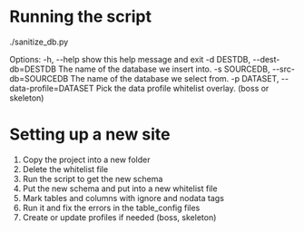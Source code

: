 Running the script
==================
./sanitize_db.py 
 
Options:
  -h, --help            show this help message and exit
  -d DESTDB, --dest-db=DESTDB
                        The name of the database we insert into.
  -s SOURCEDB, --src-db=SOURCEDB
                        The name of the database we select from.
  -p DATASET, --data-profile=DATASET
                        Pick the data profile whitelist overlay. (boss or
                        skeleton)


Setting up a new site
=====================

1. Copy the project into a new folder
2. Delete the whitelist file
3. Run the script to get the new schema
4. Put the new schema and put into a new whitelist file
5. Mark tables and columns with ignore and nodata tags
6. Run it and fix the errors in the table_config files
7. Create or update profiles if needed (boss, skeleton)

